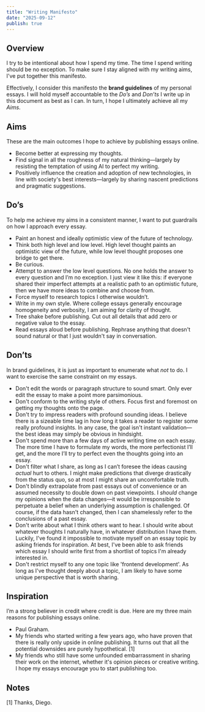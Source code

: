 ```yaml
---
title: "Writing Manifesto"
date: "2025-09-12"
publish: true
---
```


## Overview

I try to be intentional about how I spend my time. The time I spend writing should be no exception. To make sure I stay aligned with my writing aims, I've put together this manifesto.

Effectively, I consider this manifesto the **brand guidelines** of my personal essays. I will hold myself accountable to the _Do’s_ and _Don’ts_ I write up in this document as best as I can. In turn, I hope I ultimately achieve all my _Aims_.

## Aims

These are the main outcomes I hope to achieve by publishing essays online.

- Become better at expressing my thoughts.
- Find signal in all the roughness of my natural thinking—largely by resisting the temptation of using AI to perfect my writing.
- Positively influence the creation and adoption of new technologies, in line with society's best interests—largely by sharing nascent predictions and pragmatic suggestions.

## Do’s

To help me achieve my aims in a consistent manner, I want to put guardrails on how I approach every essay.

- Paint an honest and ideally optimistic view of the future of technology.
- Think both high level and low level. High level thought paints an optimistic view of the future, while low level thought proposes one bridge to get there.
- Be curious.
- Attempt to answer the low level questions. No one holds the answer to every question and I’m no exception. I just view it like this: if everyone shared their imperfect attempts at a realistic path to an optimistic future, then we have more ideas to combine and choose from.
- Force myself to research topics I otherwise wouldn’t.
- Write in my own style. Where college essays generally encourage homogeneity and verbosity, I am aiming for clarity of thought.
- Tree shake before publishing. Cut out all details that add zero or negative value to the essay.
- Read essays aloud before publishing. Rephrase anything that doesn't sound natural or that I just wouldn't say in conversation.

## Don’ts

In brand guidelines, it is just as important to enumerate what _not_ to do. I want to exercise the same constraint on my essays.

- Don't edit the words or paragraph structure to sound smart. Only ever edit the essay to make a point more parsimonious.
- Don't conform to the writing style of others. Focus first and foremost on getting my thoughts onto the page.
- Don't try to impress readers with profound sounding ideas. I believe there is a sizeable time lag in how long it takes a reader to register some really profound insights. In any case, the goal isn't instant validation—the best ideas may simply be obvious in hindsight.
- Don't spend more than a few days of active writing time on each essay. The more time I have to formulate my words, the more perfectionist I’ll get, and the more I’ll try to perfect even the thoughts going into an essay.
- Don't filter what I share, as long as I can’t foresee the ideas causing _actual_ hurt to others. I might make predictions that diverge drastically from the status quo, so at most I might share an uncomfortable truth.
- Don't blindly extrapolate from past essays out of convenience or an assumed necessity to double down on past viewpoints. I _should_ change my opinions when the data changes—it would be irresponsible to perpetuate a belief when an underlying assumption is challenged. Of course, if the data hasn't changed, then I can shamelessly refer to the conclusions of a past essay.
- Don't write about what I think others want to hear. I should write about whatever thoughts I naturally have, in whatever distribution I have them. Luckily, I've found it impossible to motivate myself on an essay topic by asking friends for inspiration. At best, I've been able to ask friends which essay I should write first from a shortlist of topics I'm already interested in.
- Don't restrict myself to any one topic like 'frontend development'. As long as I've thought deeply about a topic, I am likely to have some unique perspective that is worth sharing.

## Inspiration

I’m a strong believer in credit where credit is due. Here are my three main reasons for publishing essays online.

- Paul Graham.
- My friends who started writing a few years ago, who have proven that there is really only upside in online publishing. It turns out that all the potential downsides are purely hypothetical. [1]
- My friends who still have some unfounded embarrassment in sharing their work on the internet, whether it's opinion pieces or creative writing. I hope my essays encourage you to start publishing too.

## Notes

[1] Thanks, Diego.
